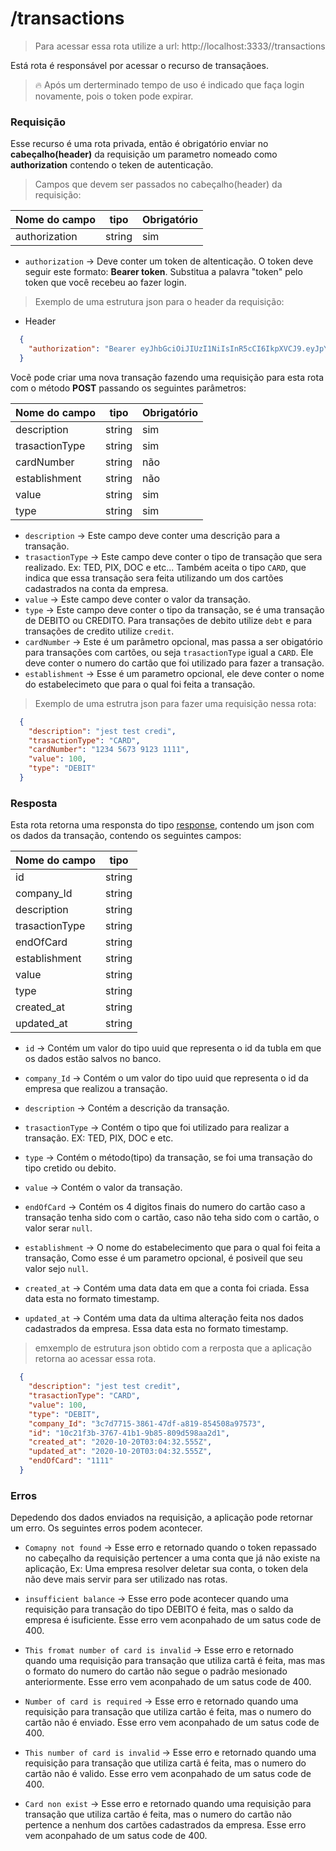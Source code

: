 # /transactions

> Para acessar essa rota utilize a url: http://localhost:3333//transactions

Está rota é responsável por acessar o recurso de transaçãoes.

> 🔥  Após um derterminado tempo de uso é indicado que faça login novamente, pois o token pode expirar.

### Requisição

  Esse recurso é uma rota privada, então é obrigatório enviar no **cabeçalho(header)** da requisição um parametro nomeado como **authorization** contendo o teken de autenticação.

 > Campos que devem ser passados no cabeçalho(header) da requisição:

  Nome do campo  | tipo   | Obrigatório
  ------- | ------ | -----------
  authorization | string |  sim

  - ```authorization``` -> Deve conter um token de altenticação. O token deve seguir este formato: **Bearer token**. Substitua a palavra "token" pelo token que você recebeu ao fazer login.

  > Exemplo de uma estrutura json para o header da requisição:

  - Header

  ```json
    {
      "authorization": "Bearer eyJhbGciOiJIUzI1NiIsInR5cCI6IkpXVCJ9.eyJpYXQiOjE2MDI5MTYyNzcsImV4cCI6MTYwMjkyMzQ3Nywic3ViIjoiM2M3ZDc3MTUtMzg2MS00N2RmLWE4MTktODU0NTA4YTk3NTczIn0.Hny0UclzxxklnHYMP8FrBX4i4T79U5a2lgBMJMKxzFw"
    }
  ```

  Vocẽ pode criar uma nova transação fazendo uma requisição para esta rota com o método **POST** passando os seguintes parâmetros:

  Nome do campo  | tipo   | Obrigatório
  ------- | ------ | -----------
  description    | string |  sim
  trasactionType | string |  sim
  cardNumber     | string |  não
  establishment  | string |  não
  value          | string |  sim
  type           | string |  sim

  - ```description``` -> Este campo deve conter uma descrição para a transação.
  - ```trasactionType``` -> Este campo deve conter o tipo de transação que sera realizado. Ex: TED, PIX, DOC e etc... Também aceita o tipo ```CARD```, que indica que essa transação sera feita utilizando um dos cartões cadastrados na conta da empresa.
  - ```value``` -> Este campo deve conter o valor da transação.
  - ```type``` ->  Este campo deve conter o tipo da transação, se é uma transação de DEBITO ou CREDITO. Para transações de debito utilize ```debt``` e para transações de credito utilize ```credit```.
  - ```cardNumber``` -> Este é um parâmetro opcional, mas passa a ser obigatório para transações com cartões, ou seja ```trasactionType``` igual a ```CARD```. Ele deve conter o numero do cartão que foi utilizado para fazer a transação.
  - ```establishment``` -> Esse é um parametro opcional, ele deve conter o nome do estabelecimeto que para o qual foi feita a transação.

  > Exemplo de uma estrutra json para fazer uma requisição nessa rota:

```json
  {
    "description": "jest test credi",
    "trasactionType": "CARD",
    "cardNumber": "1234 5673 9123 1111",
    "value": 100,
    "type": "DEBIT"
  }
```

### Resposta

Esta rota retorna uma responsta do tipo [response](https://expressjs.com/pt-br/api.html#res), contendo um json com os dados da transação, contendo os seguintes campos:

  Nome do campo  | tipo
  -------------- | ----
  id             | string
  company_Id     | string
  description    | string
  trasactionType | string
  endOfCard      | string
  establishment  | string
  value          | string
  type           | string
  created_at     | string
  updated_at     | string

 - ```id``` -> Contém um valor do tipo uuid que representa o id da tubla em que os dados estão salvos no banco.

  - ```company_Id``` -> Contém o um valor do tipo uuid que representa o id da empresa que realizou a transação.

  - ```description``` -> Contém a descrição da transação.

  - ```trasactionType``` -> Contém o tipo que foi utilizado para realizar a transação. EX: TED, PIX, DOC e etc.

  - ```type``` -> Contém o método(tipo) da transação, se foi uma transação do tipo cretido ou debito.

  - ```value``` -> Contém o valor da transação.

  - ```endOfCard``` -> Contém os 4 digitos finais do numero do cartão caso a transação tenha sido com o cartão, caso não teha sido com o cartão, o valor serar ```null```.

  - ```establishment``` -> O nome do estabelecimento que para o qual foi feita a transação, Como esse é um parametro opcional, é posiveil que seu valor sejo ```null```.

  - ```created_at``` -> Contém uma data data em que a conta foi criada. Essa data esta no formato timestamp.

  - ```updated_at``` -> Contém uma data da ultima alteração feita nos dados cadastrados da empresa. Essa data esta no formato timestamp.


> emxemplo de  estrutura json obtido com a rerposta que a aplicação retorna ao acessar essa rota.

```json
  {
    "description": "jest test credit",
    "trasactionType": "CARD",
    "value": 100,
    "type": "DEBIT",
    "company_Id": "3c7d7715-3861-47df-a819-854508a97573",
    "id": "10c21f3b-3767-41b1-9b85-809d598aa2d1",
    "created_at": "2020-10-20T03:04:32.555Z",
    "updated_at": "2020-10-20T03:04:32.555Z",
    "endOfCard": "1111"
  }
```

### Erros

Depedendo dos dados enviados na requisição, a aplicação pode retornar um erro. Os seguintes erros podem acontecer.

- ```Comapny not found``` -> Esse erro e retornado quando o token repassado no cabeçalho da requisição pertencer a uma conta que já não existe na aplicação, Ex: Uma empresa resolver deletar sua conta, o token dela não deve mais servir para ser utilizado nas rotas.

- ```insufficient balance``` -> Esse erro pode acontecer quando uma requisição para transação do tipo DEBITO é feita, mas o saldo da empresa é isuficiente. Esse erro vem aconpahado de um satus code de 400.

- ```This fromat number of card is invalid``` -> Esse erro e retornado quando uma requisição para transação que utiliza cartã é feita, mas mas o formato do numero do cartão não segue o padrão mesionado anteriormente. Esse erro vem aconpahado de um satus code de 400.

- ```Number of card is required``` -> Esse erro e retornado quando uma requisição para transação que utiliza cartão é feita, mas o numero do cartão não é enviado. Esse erro vem aconpahado de um satus code de 400.

- ```This number of card is invalid``` -> Esse erro e retornado quando uma requisição para transação que utiliza cartã é feita, mas o numero do cartão não é valido. Esse erro vem aconpahado de um satus code de 400.

- ```Card non exist``` -> Esse erro e retornado quando uma requisição para transação que utiliza cartão é feita, mas o numero do cartão não pertence a nenhum dos cartões cadastrados da empresa. Esse erro vem aconpahado de um satus code de 400.



